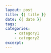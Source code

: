 ```yaml
---
layout: post
title: {{ title }}
date: {{ date }}
tags:
categories:
    - category1
    - category2
excerpt:
---
```

